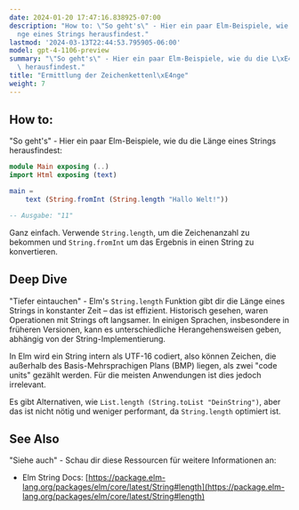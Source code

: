 ```yaml
---
date: 2024-01-20 17:47:16.838925-07:00
description: "How to: \"So geht's\" - Hier ein paar Elm-Beispiele, wie du die L\xE4\
  nge eines Strings herausfindest."
lastmod: '2024-03-13T22:44:53.795905-06:00'
model: gpt-4-1106-preview
summary: "\"So geht's\" - Hier ein paar Elm-Beispiele, wie du die L\xE4nge eines Strings\
  \ herausfindest."
title: "Ermittlung der Zeichenkettenl\xE4nge"
weight: 7
---
```


## How to:
"So geht's" - Hier ein paar Elm-Beispiele, wie du die Länge eines Strings herausfindest:

```Elm
module Main exposing (..)
import Html exposing (text)

main =
    text (String.fromInt (String.length "Hallo Welt!"))

-- Ausgabe: "11"
```
Ganz einfach. Verwende `String.length`, um die Zeichenanzahl zu bekommen und `String.fromInt` um das Ergebnis in einen String zu konvertieren.

## Deep Dive
"Tiefer eintauchen" - Elm's `String.length` Funktion gibt dir die Länge eines Strings in konstanter Zeit – das ist effizient. Historisch gesehen, waren Operationen mit Strings oft langsamer. In einigen Sprachen, insbesondere in früheren Versionen, kann es unterschiedliche Herangehensweisen geben, abhängig von der String-Implementierung.

In Elm wird ein String intern als UTF-16 codiert, also können Zeichen, die außerhalb des Basis-Mehrsprachigen Plans (BMP) liegen, als zwei "code units" gezählt werden. Für die meisten Anwendungen ist dies jedoch irrelevant.

Es gibt Alternativen, wie `List.length (String.toList "DeinString")`, aber das ist nicht nötig und weniger performant, da `String.length` optimiert ist.

## See Also
"Siehe auch" - Schau dir diese Ressourcen für weitere Informationen an:

- Elm String Docs: [https://package.elm-lang.org/packages/elm/core/latest/String#length](https://package.elm-lang.org/packages/elm/core/latest/String#length)
